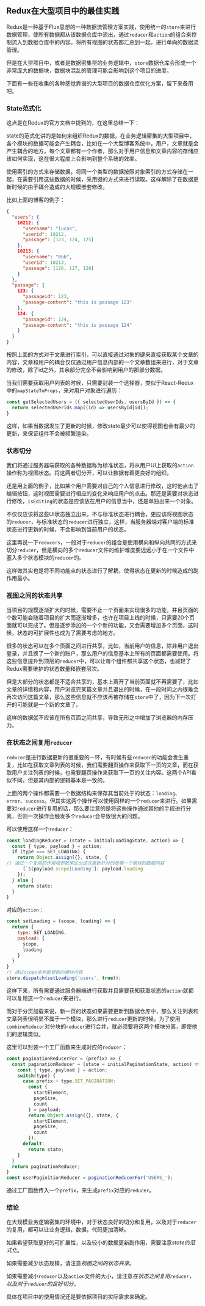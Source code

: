 ## Redux在大型项目中的最佳实践

Redux是一种基于Flux思想的一种数据流管理方案实践，使用统一的`store`来进行数据管理，使所有数据都从该数据仓库中流出，通过`reducer`和`action`的组合来控制流入到数据仓库中的内容。将所有视图的状态都汇总到一起，进行单向的数据流管理。

但是在大型项目中，或者是数据密集型的业务逻辑中，`store`数据仓库会形成一个非常庞大的数据块，数据块混乱的管理可能会影响到这个项目的进度。

下面有一些在收集的各种感觉靠谱的大型项目的数据仓库优化方案，留下来备用吧。

### State范式化

这点是在Redux的官方文档中提到的，在这里总结一下：

state的范式化讲的是如何来组织Redux的数据，在业务逻辑密集的大型项目中，各个模块的数据可能会产生耦合，比如在一个大型博客系统中，用户，文章就是会产生耦合的地方，每个文章都有一个作者，那么对于用户信息和文章内容的存储应该如何实现，这在很大程度上会影响到整个系统的效率。

使用索引的方式来存储数据，将同一个类型的数据按照对象索引的方式存储在一起，在需要引用这些数据的时候，采用键的方式来进行读取。这样解除了在数据更新时候的由于耦合造成的大规模嵌套修改。

比如上面的博客的例子：

```json
{
  "users": {
    10212: {
      "username": "lucas",
      "userid": 10212,
      "passage": [123, 124, 125]
    },
    10213: {
      "username": "Bob",
      "userid": 10213,
      "passage": [126, 127, 128]
    }
  },
  "passage": {
    123: {
	  "passageid": 123,
      "passage-content": "this is passage 123"
    },
    124: {
	  "passageid": 124,
      "passage-content": "this is passage 124"
    }
  }
}
```

按照上面的方式对于文章进行索引，可以直接通过对象的键来直接获取某个文章的内容，文章和用户的耦合仅仅通过用户信息内部的一个文章数组来进行，对于文章的修改，除了id之外，其余部分完全不会影响到用户的那部分数据。

当我们需要获取用户列表的时候，只需要封装一个选择器，类似于React-Redux中的`mapStateToProps`，来对用户对象进行遍历：

```javascript
const getSelectedUsers = ({ selectedUserIds, usersById }) => {
  return selectedUserIds.map((id) => usersById[id]);
}
```

这样，如果当数据发生了更新的时候，修改state最少可以使得视图也会有最少的更新，来保证组件不会被频繁渲染。

### 状态切分

我们将通过服务器端获取的各种数据称为标准状态，将从用户UI上获取的`action`操作称为视图状态。将这两者切分开，可以让数据有着更良好的组织。

还是用上面的例子，比如某个用户需要对自己的个人信息进行修改，这时他点击了编辑按钮，这时视图需要进行相应的变化来响应用户的点击。那还是需要对状态进行修改，`isEditing`的状态是应该放在用户的信息当中，还是单独出来一个对象。

不仅仅应该将这些UI状态独立出来，不与标准状态进行耦合，更应该将视图状态的`reducer`，与标准状态的`reducer`进行独立，这样，当服务器端对客户端的标准状态进行更新的时候，不会影响到当前用户的状态。

这里再说一下`reducers`，一般对于`reducer`的组合是使用横向和纵向共同的方式来切分`reducer`，但是横向的多个`reducer`文件的维护难度要远远小于在一个文件中塞入多个状态模块的`reducer`的。

这样做其实也是将不同功能点的状态进行了解耦，使得状态在更新的时候造成的副作用最小。

### 视图之间的状态共享

当项目的规模逐渐扩大的时候，需要不止一个页面来实现很多的功能，并且页面的个数可能会随着项目的扩大而逐渐增多，也许在项目上线的时候，只需要20个页面就可以完成了。但是逐步添加的一个个新的功能，又会需要增加多个页面，这时候，状态的可扩展性也成为了需要考虑的地方。

很多的状态可以在多个页面之间进行共享，比如，当前用户的信息，除非用户退出登录，并且换了一个新的账户，那么用户的信息基本上所有的页面都需要使用。将这些信息提升到顶层的`reducer`中，可以让每个组件都共享这个状态，也减轻了Redux需要维护的状态数量和嵌套层次。

但是大部分的状态都是不适合共享的，基本上离开了当前页面就不再需要了，比如文章的详情和内容，用户浏览完某篇文章并且退出的时候，在一段时间之内很难会再次访问这篇文章，那么这些信息就不应该再被存储在`store`中了，因为下一次打开的可能就是一个新的文章了。

这样的数据就不应该在所有页面之间共享，导致无形之中增加了浏览器的内存压力。

### 在状态之间复用`reducer`

`reducer`是进行数据更新的很重要的一环，有时候有些`reducer`的功能会发生重复，比如在获取文章列表的时候，我们需要翻页操作来获取下一页的文章，而在获取用户关注列表的时候，也需要翻页操作来获取下一页的关注内容。这两个API看似不同，但是其内部的逻辑基本是一致的。

上面的两个操作都需要一个数据结构来保存其当前处于的状态：`loading`、`error`、`success`。但其实这两个操作可以使用同样的一个`reducer`来进行。如果需要对`reducer`进行复用的话，那么要注意的是将这些操作通过其他的手段进行分离，否则一次操作会触发多个`reducer`会导致很大的问题。

可以使用这样一个`reducer`：

```javascript
const loadingReducer = (state = initialLoadingState, action) => {
  const { type, payload } = action;
  if (type === SET_LOADING) {
    return Object.assign({}, state, {
// 通过一个复用的作用域参数来区分这次更新针对的是哪一个模块的数据内容
      [`${payload.scope}Loading`]: payload.loading
    });
  } else {
    return state;
  }
}
```

对应的`action`：

```javascript
const setLoading = (scope, loading) => {
  return {
    type: SET_LOADING,
    payload: {
      scope,
      loading
    }
  }
}
// 通过scope来判断更新的模块内容
store.dispatch(setLoading('users', true));
```

这样下来，所有需要通过服务器端进行获取并且需要获知获取状态的`action`就都可以复用这一个`reducer`来进行。

而对于分页加载来说，新一页的状态如果需要更新到数据仓库中，那么关注列表和文章列表很明显不属于一个模块，那么进行`reducer`更新的时候，为了使用`combineReducer`对分块的`reducer`进行合并，就必须要将这两个模块分离，即使他们的逻辑类似。

这里可以封装一个工厂函数来生成对应的`reducer`：

```javascript
const paginationReducerFor = (prefix) => {
  const paginationReducer = (state = initialPaginationState, action) => {
    const { type, payload } = action;
    switch(type) {
      case prefix + type.SET_PAGINATION:
        const {
          startElement,
          pageSize,
          count
        } = payload;
        return Object.assign({}, state, {
          startElement,
          pageSize,
          count
        });
      default:
        return state;
    }
  }
  return paginationReducer;
}
const userPaginitionReducer = paginationReducerFor('USERS_');
```

通过工厂函数传入一个`prefix`，来生成`prefix`对应的`reducer`。

### 结论

在大规模业务逻辑密集的环境中，对于状态良好的切分和复用，以及对于`reducer`的复用，都可以让业务逻辑，数据，代码更加清晰。

如果希望获取更好的可扩展性，以及较小的数据更新副作用，需要注意*state的范式化*。

如果需要减少状态规模，请注意*视图之间的状态共享*。

如果需要减小`reducer`以及`action`文件的大小，请注意*在状态之间复用`reducer`，以及对于`reducer`的良好切分*。

具体在项目中的使用情况还是要依据项目的实际需求来确定。